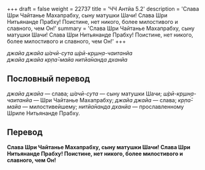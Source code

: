 +++
draft = false
weight = 22737
title = 'ЧЧ Антйа 5.2'
description = 'Слава Шри Чайтанье Махапрабху, сыну матушки Шачи! Слава Шри Нитьянанде Прабху! Поистине, нет никого, более милостивого и славного, чем Он!'
summary = 'Слава Шри Чайтанье Махапрабху, сыну матушки Шачи! Слава Шри Нитьянанде Прабху! Поистине, нет никого, более милостивого и славного, чем Он!'
+++

_джайа джайа ш́ачӣ-сута ш́рӣ-кр̣шн̣а-чаитанйа  
джайа джайа кр̣па̄-майа нитйа̄нанда дханйа_

## Пословный перевод

_джайа_ _джайа_ — слава; _ш́ачӣ_\-_сута_ — сыну матушки Шачи; _ш́рӣ_\-_кр̣шн̣а_\-_чаитанйа_ — Шри Чайтанье Махапрабху; _джайа_ _джайа_ — слава; _кр̣па̄_\-_майа_ — милостивейшему; _нитйа̄нанда_ _дханйа_ — прославленному Шриле Нитьянанде Прабху.

## Перевод

**Слава Шри Чайтанье Махапрабху, сыну матушки Шачи! Слава Шри Нитьянанде Прабху! Поистине, нет никого, более милостивого и славного, чем Он!**
